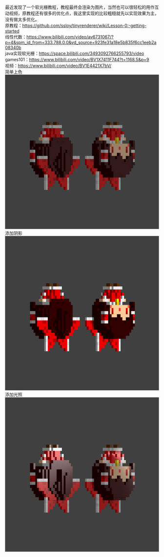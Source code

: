 最近发现了一个软光栅教程，教程最终会渲染为图片，当然也可以很轻松的用作互动视频，原教程还有很多的优化点，我这里实现的比较粗糙就先以实现效果为主，没有做太多优化。
<br>原教程：https://github.com/ssloy/tinyrenderer/wiki/Lesson-0:-getting-started
<br>线性代数：https://www.bilibili.com/video/av6731067/?p=4&spm_id_from=333.788.0.0&vd_source=923fe31a18e5b835f6cc1eeb2a08340b
<br>java实现软光栅：https://space.bilibili.com/3493092766255793/video
<br>games101：https://www.bilibili.com/video/BV1X7411F744?t=1168.5&p=9
<br>视频：https://www.bilibili.com/video/BV1E4421X7bV/
<br>简单上色
![light.png](res/light.png)
添加阴影
![shadow.png](res/shadow.png)
添加光照
![res.png](res/res.png)